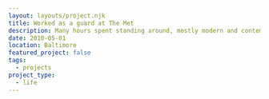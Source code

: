 ```yaml
---
layout: layouts/project.njk
title: Worked as a guard at The Met
description: Many hours spent standing around, mostly modern and contemporary wing.
date: 2010-05-01
location: Baltimore
featured_project: false
tags: 
  - projects
project_type: 
  - life
---
```

